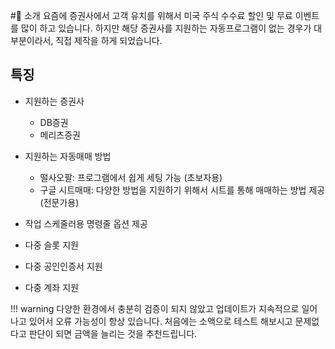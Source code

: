 #👋 소개
요즘에 증권사에서 고객 유치를 위해서 미국 주식 수수료 할인 및 무료 이벤트를 많이 하고 있습니다. 하지만 해당 증권사를 지원하는 자동프로그램이 없는 경우가 대부분이라서, 직접 제작을 하게 되었습니다.

## 특징
* 지원하는 증권사
    * DB증권
    * 메리츠증권

* 지원하는 자동매매 방법
    * 떨사오팔: 프로그램에서 쉽게 세팅 가능 (초보자용)
    * 구글 시트매매: 다양한 방법을 지원하기 위해서 시트를 통해 매매하는 방법 제공 (전문가용)

* 작업 스케줄러용 명령줄 옵션 제공
* 다중 슬롯 지원
* 다중 공인인증서 지원
* 다중 계좌 지원 

!!! warning
    다양한 환경에서 충분히 검증이 되지 않았고 업데이트가 지속적으로 일어나고 있어서 오류 가능성이 항상 있습니다. 처음에는 소액으로 테스트 해보시고 문제없다고 판단이 되면 금액을 늘리는 것을 추천드립니다.
